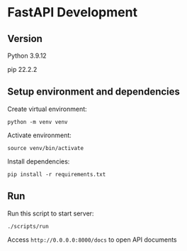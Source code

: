 # FastAPI Development

## Version

Python 3.9.12

pip 22.2.2

## Setup environment and dependencies

Create virtual environment:

    python -m venv venv

Activate environment:

    source venv/bin/activate

Install dependencies:

    pip install -r requirements.txt

## Run

Run this script to start server:

    ./scripts/run

Access `http://0.0.0.0:8000/docs` to open API documents